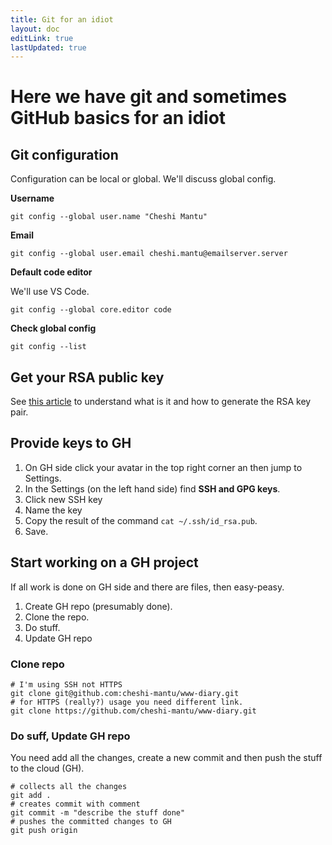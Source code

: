 ```yaml
---
title: Git for an idiot
layout: doc
editLink: true
lastUpdated: true
---
```


# Here we have git and sometimes GitHub basics for an idiot

## Git configuration

Configuration can be local or global. We'll discuss global config.

**Username**

```shell
git config --global user.name "Cheshi Mantu"
```

**Email**

```shell
git config --global user.email cheshi.mantu@emailserver.server
```

**Default code editor**

We'll use VS Code.

```shell
git config --global core.editor code
```

**Check global config**

```shell
git config --list
```

## Get your RSA public key

See [this article](/household/ssh-rsa) to understand what is it and how to generate the RSA key pair.

## Provide keys to GH

1. On GH side click your avatar in the top right corner an then jump to Settings.
2. In the Settings (on the left hand side) find **SSH and GPG keys**.
3. Click new SSH key
4. Name the key
5. Copy the result of the command `cat ~/.ssh/id_rsa.pub`.
6. Save.

## Start working on a GH project

If all work is done on GH side and there are files, then easy-peasy.

1. Create GH repo (presumably done).
2. Clone the repo.
3. Do stuff.
4. Update GH repo

### Clone repo

```shell
# I'm using SSH not HTTPS
git clone git@github.com:cheshi-mantu/www-diary.git
# for HTTPS (really?) usage you need different link.
git clone https://github.com/cheshi-mantu/www-diary.git
```

### Do suff, Update GH repo

You need add all the changes, create a new commit and then push the stuff to the cloud (GH).

```shell
# collects all the changes
git add .
# creates commit with comment
git commit -m "describe the stuff done"
# pushes the committed changes to GH
git push origin
```